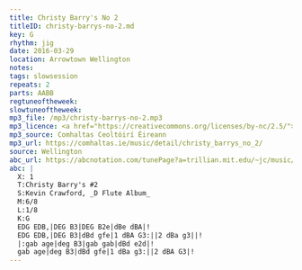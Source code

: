 ```yaml
---
title: Christy Barry's No 2
titleID: christy-barrys-no-2.md
key: G
rhythm: jig
date: 2016-03-29
location: Arrowtown Wellington
notes:
tags: slowsession
repeats: 2 
parts: AABB 
regtuneoftheweek:
slowtuneoftheweek:
mp3_file: /mp3/christy-barrys-no-2.mp3
mp3_licence: <a href="https://creativecommons.org/licenses/by-nc/2.5/">CC-BY-NC-2.5</a>
mp3_source: Comhaltas Ceoltóirí Éireann
mp3_url: https://comhaltas.ie/music/detail/christy_barrys_no_2/
source: Wellington
abc_url: https://abcnotation.com/tunePage?a=trillian.mit.edu/~jc/music/abc/mirror/kirby98.fsnet.co.uk/ch/Christy_Barrys_2_3/0000
abc: |
  X: 1
  T:Christy Barry's #2
  S:Kevin Crawford, _D Flute Album_
  M:6/8
  L:1/8
  K:G
  EDG EDB,|DEG B3|DEG B2e|dBe dBA|!
  EDG EDB,|DEG B3|dBd gfe|1 dBA G3:||2 dBa g3||!
  |:gab age|deg B3|gab gab|dBd e2d|!
  gab age|deg B3|dBd gfe|1 dBa g3:||2 dBA G3|!
---
```

